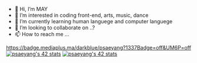 - 👋 Hi, I’m MAY
- 👀 I’m interested in coding front-end, arts, music, dance
- 🌱 I’m currently learning human languege and computer languege
- 💞️ I’m looking to collaborate on ..?
- 📫 How to reach me ...

https://badge.mediaplus.ma/darkblue/psaeyang?1337Badge=off&UM6P=off
[![psaeyang's 42 stats](https://badge.mediaplus.ma/darkblue/psaeyang?1337Badge=off&UM6P=off)](https://github.com/oakoudad/badge42)
<a href="https://github.com/oakoudad/badge42"><img src="https://badge.mediaplus.ma/darkblue/psaeyang?1337Badge=off&UM6P=off" alt="psaeyang's 42 stats" /></a>
<!---
ptnmay/ptnmay is a ✨ special ✨ repository because its `README.md` (this file) appears on your GitHub profile.
You can click the Preview link to take a look at your changes.
--->

